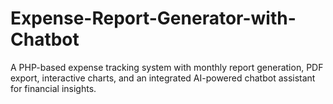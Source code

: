 # Expense-Report-Generator-with-Chatbot
A PHP-based expense tracking system with monthly report generation, PDF export, interactive charts, and an integrated AI-powered chatbot assistant for financial insights.
